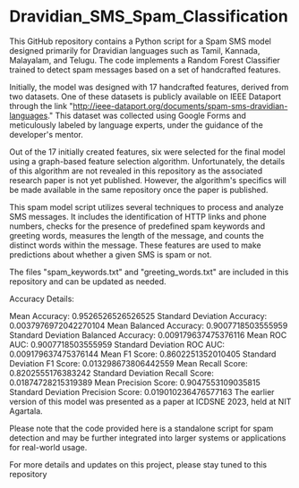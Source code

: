 # Dravidian_SMS_Spam_Classification
This GitHub repository contains a Python script for a Spam SMS model designed primarily for Dravidian languages such as Tamil, Kannada, Malayalam, and Telugu. The code implements a Random Forest Classifier trained to detect spam messages based on a set of handcrafted features.

Initially, the model was designed with 17 handcrafted features, derived from two datasets. One of these datasets is publicly available on IEEE Dataport through the link "http://ieee-dataport.org/documents/spam-sms-dravidian-languages." This dataset was collected using Google Forms and meticulously labeled by language experts, under the guidance of the developer's mentor.

Out of the 17 initially created features, six were selected for the final model using a graph-based feature selection algorithm. Unfortunately, the details of this algorithm are not revealed in this repository as the associated research paper is not yet published. However, the algorithm's specifics will be made available in the same repository once the paper is published.

This spam model script utilizes several techniques to process and analyze SMS messages. It includes the identification of HTTP links and phone numbers, checks for the presence of predefined spam keywords and greeting words, measures the length of the message, and counts the distinct words within the message. These features are used to make predictions about whether a given SMS is spam or not.

The files "spam_keywords.txt" and "greeting_words.txt" are included in this repository and can be updated as needed.

Accuracy Details:

Mean Accuracy: 0.9526526526526525
Standard Deviation Accuracy: 0.0037976972042270104
Mean Balanced Accuracy: 0.9007718503555959
Standard Deviation Balanced Accuracy: 0.009179637475376116
Mean ROC AUC: 0.9007718503555959
Standard Deviation ROC AUC: 0.009179637475376144
Mean F1 Score: 0.8602251352010405
Standard Deviation F1 Score: 0.013298673806442559
Mean Recall Score: 0.8202555176383242
Standard Deviation Recall Score: 0.01874728215319389
Mean Precision Score: 0.9047553109035815
Standard Deviation Precision Score: 0.019010236476577163
The earlier version of this model was presented as a paper at ICDSNE 2023, held at NIT Agartala.

Please note that the code provided here is a standalone script for spam detection and may be further integrated into larger systems or applications for real-world usage.

For more details and updates on this project, please stay tuned to this repository
